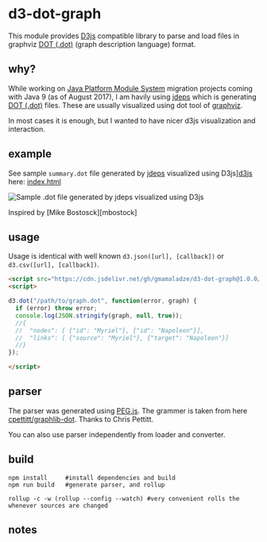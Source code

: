 # d3-dot-graph

This module provides [D3js][d3js] compatible library to parse and load files in graphviz [DOT (.dot)][dot] (graph description language) format.

## why?
While working on [Java Platform Module System][jpms] migration projects coming with Java 9 (as of August 2017), I am havily using [jdeps][jdeps] which is generating [DOT (.dot)][dot] files. These are usually visualized using dot tool of [graphviz][graphviz].

In most cases it is enough, but I wanted to have nicer d3js visualization and interaction.

## example    

See sample `summary.dot` file generated by [jdeps][jdeps] visualized using D3js][d3js] here: [index.html][example]

![Sample .dot file generated by jdeps visualized using D3js](./docs/digraph.png)

Inspired by [Mike Bostosck][mbostock]

## usage

Usage is identical with well known `d3.json([url], [callback])` or `d3.csv([url], [callback])`.

```html
<script src="https://cdn.jsdelivr.net/gh/gmamaladze/d3-dot-graph@1.0.0/build/d3-dot-graph.min.js"></script>
<script>

d3.dot("/path/to/graph.dot", function(error, graph) {
  if (error) throw error;
  console.log(JSON.stringify(graph, null, true));
  //{
  //  "nodes": [ {"id": "Myriel"}, {"id": "Napoleon"}],
  //  "links": [ {"source": "Myriel"}, {"target": "Napoleon"}]
  //}  
});

</script>
```

## parser

The parser was generated using [PEG.js][pegjs]. The grammer is taken from here [cpettitt/graphlib-dot](https://github.com/cpettitt/graphlib-dot). Thanks to Chris Pettitt.

You can also use parser independently from loader and converter.

## build

```shell
npm install     #install dependencies and build
npm run build   #generate parser, and rollup

rollup -c -w (rollup --config --watch) #very convenient rolls the whenever sources are changed
```

## notes

[d3js]: https://www.d3js.org
[dot]: https://en.wikipedia.org/wiki/DOT_(graph_description_language)
[pegjs]: https://pegjs.org
[jpms]: http://openjdk.java.net/projects/jigsaw/spec/sotms
[jdeps]: https://docs.oracle.com/javase/9/tools/jdeps.htm
[graphviz]: http://www.graphviz.org
[mbostosck]: http://bl.ocks.org/mbostock/1153292
[example]: https://cdn.rawgit.com/gmamaladze/d3-dot-graph/cf08847e/example/index.html
